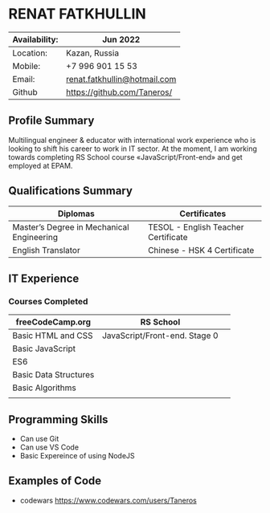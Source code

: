 # RENAT FATKHULLIN
| Availability: | Jun 2022 |
| ------------ | ------------ |
| Location: | Kazan, Russia |
| Mobile: | +7 996 901 15 53 |
| Email: | renat.fatkhullin@hotmail.com |
|Github| https://github.com/Taneros/|

## Profile Summary
Multilingual engineer & educator with international work experience who is looking to shift his career to work in IT sector. At the moment, I am working towards completing RS School course «JavaScript/Front-end» and get employed at EPAM.

## Qualifications Summary
| Diplomas | Certificates |
| ------------ | ------------ |
|Master’s Degree in Mechanical Engineering| TESOL - English Teacher Certificate |
|English Translator|Chinese - HSK 4 Certificate|

## IT Experience

### Courses Completed

| freeCodeCamp.org  | RS School  |   |
| ------------ | ------------ | ------------ |
| Basic HTML and CSS| JavaScript/Front-end. Stage 0 |
Basic JavaScript | 
ES6 |
Basic Data Structures |
Basic Algorithms |
|   |   |

## Programming Skills

- Can use Git
- Can use VS Code
- Basic Expereince of using NodeJS

## Examples of Code

- codewars https://www.codewars.com/users/Taneros
